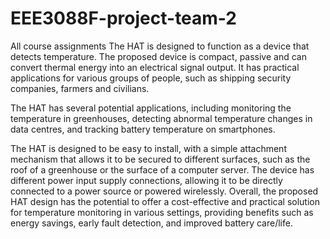 # EEE3088F-project-team-2
All course assignments
The HAT is designed to function as a device that detects temperature. The proposed device is compact, passive and can convert thermal energy into an electrical signal output. It has practical applications for various groups of people, such as shipping security companies, farmers and civilians.

The HAT has several potential applications, including monitoring the temperature in greenhouses, detecting abnormal temperature changes in data centres, and tracking battery temperature on smartphones.

The HAT is designed to be easy to install, with a simple attachment mechanism that allows it to be secured to different surfaces, such as the roof of a greenhouse or the surface of a computer server. The device has different power input supply connections, allowing it to be directly connected to a power source or powered wirelessly.
Overall, the proposed HAT design has the potential to offer a cost-effective and practical solution for temperature monitoring in various settings, providing benefits such as energy savings, early fault detection, and improved battery care/life.
